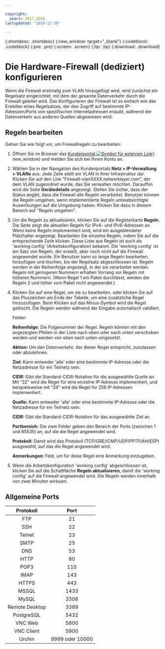 ```yaml
---

copyright:
  years: 2017,2018
lastupdated: "2018-11-30"

---
```


{:shortdesc: .shortdesc}
{:new_window: target="_blank"}
{:codeblock: .codeblock}
{:pre: .pre}
{:screen: .screen}
{:tip: .tip}
{:download: .download}

# Die Hardware-Firewall (dediziert) konfigurieren

Wenn die Firewall erstmalig zum VLAN hinzugefügt wird, wird zunächst ein Regelsatz eingerichtet, mit dem der gesamte Datenverkehr durch die Firewall geleitet wird. Das Konfigurieren der Firewall ist so einfach wie das Erstellen eines Regelsatzes, der den Zugriff auf bestimmte IP-Adressen/Ports von spezifischen Internetadressen erlaubt, während der Datenverkehr aus anderen Quellen abgewiesen wird.

## Regeln bearbeiten

Gehen Sie wie folgt vor, um Firewallregeln zu bearbeiten:

1. Öffnen Sie im Browser das [Kundenportal ![Symbol für externen Link](../../icons/launch-glyph.svg "Symbol für externen Link")](https://control.softlayer.com/){: new_window} und melden Sie sich bei Ihrem Konto an.
2. Wählen Sie in der Navigation des Kundenportals **Netz > IP-Verwaltung > VLANs** aus. Jede Zeile stellt ein VLAN in Ihrer Infrastruktur dar.  Klicken Sie auf den Link "Firewall-vlanXXXX.networklayer.com", der dem VLAN zugeordnet wurde, das Sie verwalten möchten. Daraufhin wird die Seite **Gerätedetails** angezeigt. Stellen Sie sicher, dass der Status angibt, dass die Firewall alle Regeln verarbeitet.  Benutzer können die Regeln umgehen, wenn implementierte Regeln unbeabsichtigte Auswirkungen auf die Umgebung haben. Klicken Sie dazu in diesem Bereich auf "Regeln umgehen".
3. Um die Regeln zu aktualisieren, klicken Sie auf die Registerkarte **Regeln**. Die Seite zeigt die aktuellen Regeln für IPv4- und IPv6-Adressen an.  Wenn keine Regeln implementiert sind, wird ein ausgeblendeter Platzhalter angezeigt.  Bearbeiten Sie einzelne Regeln, indem Sie auf die entsprechende Zeile klicken.  Diese Liste aus Regeln ist auch als 'working config' (Arbeitskonfiguration) bekannt. Die 'working config' ist ein Satz von Regeln, der erstellt, aber noch nicht auf die Firewall angewendet wurde. Ein Benutzer kann so lange Regeln bearbeiten, hinzufügen und löschen, bis der Regelsatz abgeschlossen ist.  Regeln werden in der Reihenfolge angezeigt, in der sie verarbeitet werden. Regeln mit geringeren Nummern erhalten Vorrang vor Regeln mit höheren Nummern. (Wenn Regel 1 ein Paket durchlässt, werden die Regeln 2 und höher vom Paket nicht angewendet.)
4. Klicken Sie auf eine Regel, um sie zu bearbeiten, oder klicken Sie auf das Pluszeichen am Ende der Tabelle, um eine zusätzliche Regel hinzuzufügen. Beim Klicken auf das Minus-Symbol wird die Regel gelöscht. Die Regeln werden während der Eingabe automatisch validiert.

    Felder:

    **Reihenfolge:** Die Folgenummer der Regel. Regeln können mit den angezeigten Pfeilen in der Liste nach oben oder nach unten verschoben werden und werden von oben nach unten umgesetzt.

    **Aktion:** Um den Datenverkehr, der dieser Regel entspricht, zuzulassen oder abzulehnen.

    **Ziel:** Kann entweder 'alle' oder eine bestimmte IP-Adresse oder die Netzadresse für ein Teilnetz sein.

    **CIDR:** Gibt die Standard-CIDR-Notation für die ausgewählte Quelle an.  Mit "32" wird die Regel für eine einzelne IP-Adresse implementiert, und beispielsweise mit "24" wird die Regel für 256 IP-Adressen implementiert.

    **Quelle:** Kann entweder 'alle' oder eine bestimmte IP-Adresse oder die Netzadresse für ein Teilnetz sein.

    **CIDR:** Gibt die Standard-CIDR-Notation für das ausgewählte Ziel an.

    **Portbereich:** Die zwei Felder geben den Bereich der Ports (zwischen 1 und 65535) an, auf die die Regel angewendet wird.

    **Protokoll:** Damit wird das Protokoll (TCP/GRE/ICMP/UDP/PPTP/AH/ESP) ausgewählt, auf das die Regel angewendet wird.

    **Anmerkungen:** Feld, um für diese Regel eine Anmerkung einzugeben.
    
5. Wenn die Arbeitskonfiguration 'working config' abgeschlossen ist, klicken Sie auf die Schaltfläche **Regeln aktualisieren**, damit die 'working config' auf die Firewall angewendet wird. Die Regeln werden innerhalb von zwei Minuten wirksam.

## Allgemeine Ports

| Protokoll | Port |
| :-----: | :-----: |
| FTP | 21 |
| SSH | 22 |
| Telnet | 23 |
| SMTP | 25 |
| DNS | 53 |
| HTTP | 80 |
| POP3 | 110 |
| IMAP | 143 |
| HTTPS | 443 |
| MSSQL | 1433 |
| MySQL | 3306 |
| Remote Desktop | 3389 |
| PostgreSQL | 5432 |
| VNC Web | 5800 |
| VNC Client | 5900 |
| Urchin | 9999 oder 10000 ||
